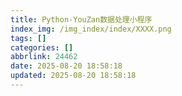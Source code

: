 ```yaml
---
title: Python-YouZan数据处理小程序
index_img: /img_index/index/XXXX.png
tags: []
categories: []
abbrlink: 24462
date: 2025-08-20 18:58:18
updated: 2025-08-20 18:58:18
---
```


